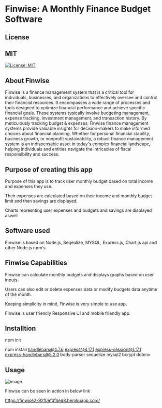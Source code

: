 # Finwise: A Monthly Finance Budget Software

## License

## MIT

[![License: MIT](https://img.shields.io/badge/License-MIT-yellow.svg)](https://opensource.org/licenses/MIT)

## About Finwise

Finwise is a finance management system that is a critical tool for individuals, businesses, and organizations to effectively oversee and control their financial resources. It encompasses a wide range of processes and tools designed to optimize financial performance and achieve specific financial goals. These systems typically involve budgeting management, expense tracking, investment management, and transaction history. By meticulously tracking budget & expenses; Finwise finance management systems provide valuable insights for decision-makers to make informed choices about financial planning. Whether for personal financial stability, business growth, or nonprofit sustainability, a robust finance management system is an indispensable asset in today's complex financial landscape, helping individuals and entities navigate the intricacies of fiscal responsibility and success.

## Purpose of creating this app


Purpose of this app is to track user monthly budget based on total income and expenses they use.

Their expenses are calculated based on their income and monthly budget limit and then savings are displayed.

Charts represnting user expenses and budgets and savings are displayed aswell


## Software used

Finwise is based on Node.js, Seqeulize, MYSQL, Express.js, Chart.js api and other Node.js npm's.


## Finwise Capabilities

Finwise can calculate monthly budgets and displays graphs based on user inputs.

Users can also edit or delete expenses data or modify budgets data anytime of the month.

Keeping simplicity in mind, Finwise is very simple to use app.

Finwise is user friendly Responsive UI and mobile friendly app.

## Installtion

npm init

npm install handlebars@4.7.6 express@4.17.1 express-session@1.17.1 express-handlebars@5.2.0 body-parser sequelize mysql2 bcrypt dotenv


## Usage

![image](https://github.com/SanjeethTharmarajah/finwise/assets/130941252/e8d3dac7-3c8e-47c8-9b99-e1ad5674fbab)

Finwise can be seen in action in below link

https://finwise2-92f0efdf4e68.herokuapp.com/
